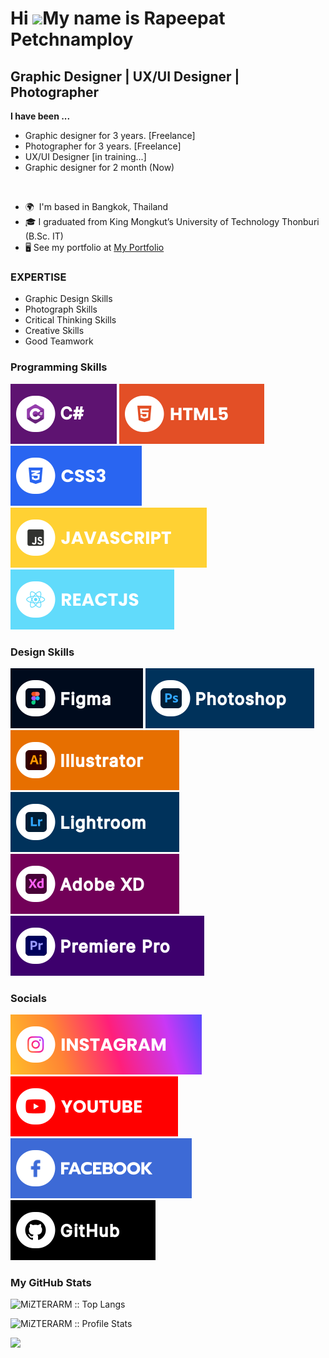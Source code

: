 Hi ![](https://user-images.githubusercontent.com/18350557/176309783-0785949b-9127-417c-8b55-ab5a4333674e.gif)My name is Rapeepat Petchnamploy
============================================================================================================================================

Graphic Designer | UX/UI Designer | Photographer
---------------------------------

<p><b>I have been ...</b><br>
<ul>
 <li> Graphic designer for 3 years. [Freelance]<br>
 <li> Photographer for 3 years. [Freelance]
 <li> UX/UI Designer [in training...]
 <li> Graphic designer for 2 month (Now)
</ul>
</p><br>

* 🌍  I'm based in Bangkok, Thailand
* 🎓  I graduated from King Mongkut’s University of Technology Thonburi (B.Sc. IT)
* 🖥️  See my portfolio at [My Portfolio](https://bit.ly/MiZTERARM-Portfolio)

### EXPERTISE
* Graphic Design Skills
* Photograph Skills
* Critical Thinking Skills
* Creative Skills
* Good Teamwork

### Programming Skills
![Csharp](./assets/C.svg)
![HTML5](./assets/html.svg)
![CSS3](./assets/css.svg)
![JavaScript](./assets/javascript.svg)
![React](./assets/react.svg)

### Design Skills
![Figma](./assets/figma.svg) 
![Photoshop](./assets/Ps.svg) 
![Illustrator](./assets/Ai.svg) 
![Lightroom](./assets/Lr.svg) 
![Xd](./assets/Xd.svg) 
![Premiere Pro](./assets/Pr.svg)

### Socials
[![Instagram](./assets/instagram.svg)](https://www.instagram.com/__arm.rp/) 
[![YouTube](./assets/youtube.svg)](https://www.youtube.com/@Mizterarm) 
[![Facebook](./assets/facebook.svg)](https://www.facebook.com/arm.rrp)
[![GitHub](./assets/GitHub.svg)](https://github.com/MiZTERARM)

### My GitHub Stats
<p align="left"><img src="https://github-readme-stats.vercel.app/api/top-langs/?username=MiZTERARM&show_icons=true&layout=compact&theme=radical" alt="MiZTERARM :: Top Langs" /></p>
<p align="left"><img src="https://github-readme-stats.vercel.app/api?username=MiZTERARM&show_icons=true&theme=radical&line_height=27&v=5" alt="MiZTERARM :: Profile Stats" /></p>
<p align="left"><img src="https://github-readme-streak-stats.herokuapp.com/?user=MiZTERARM&theme=radical" /></p>
